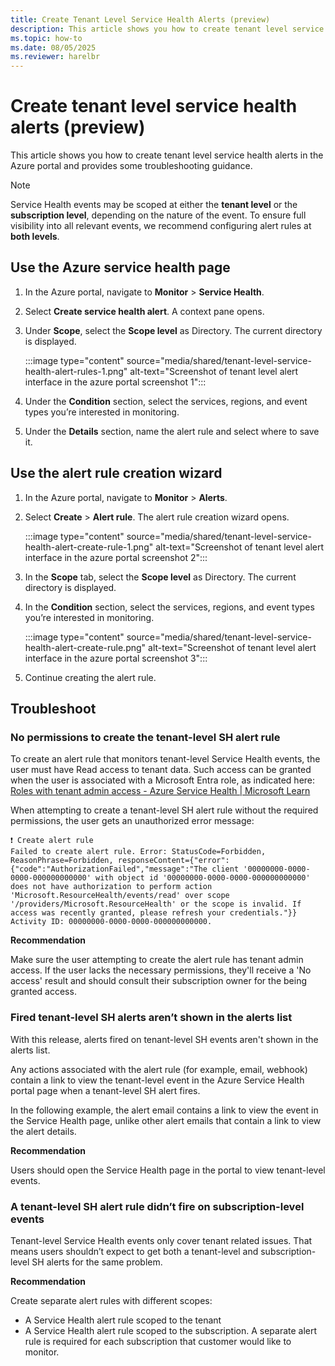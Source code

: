```yaml
---
title: Create Tenant Level Service Health Alerts (preview)
description: This article shows you how to create tenant level service health alerts in the Azure portal and provides some troubleshooting guidance.
ms.topic: how-to
ms.date: 08/05/2025
ms.reviewer: harelbr
---
```


# Create tenant level service health alerts (preview)

This article shows you how to create tenant level service health alerts in the Azure portal and provides some troubleshooting guidance.

>[!NOTE]
> Service Health events may be scoped at either the **tenant level** or the **subscription level**, depending on the nature of the event. To ensure full visibility into all relevant events, we recommend configuring alert rules at **both levels**.


## Use the Azure service health page

1. In the Azure portal, navigate to **Monitor** \> **Service Health**.
1. Select **Create service health alert**. A context pane opens.
1. Under **Scope**, select the **Scope level** as Directory. The current directory is displayed.

    :::image type="content" source="media/shared/tenant-level-service-health-alert-rules-1.png" alt-text="Screenshot of tenant level alert interface in the azure portal screenshot 1":::

1. Under the **Condition** section, select the services, regions, and event types you’re interested in monitoring.
1. Under the **Details** section, name the alert rule and select where to save it.

## Use the alert rule creation wizard

1. In the Azure portal, navigate to **Monitor** \> **Alerts**.
1. Select **Create** \> **Alert rule**. The alert rule creation wizard opens.

    :::image type="content" source="media/shared/tenant-level-service-health-alert-create-rule-1.png" alt-text="Screenshot of tenant level alert interface in the azure portal screenshot 2":::

1. In the **Scope** tab, select the **Scope level** as Directory. The current directory is displayed.
1. In the **Condition** section, select the services, regions, and event types you’re interested in monitoring.

    :::image type="content" source="media/shared/tenant-level-service-health-alert-create-rule.png" alt-text="Screenshot of tenant level alert interface in the azure portal screenshot 3":::

1. Continue creating the alert rule.

## Troubleshoot

### **No permissions to create the tenant-level SH alert rule**

To create an alert rule that monitors tenant-level Service Health events, the user must have Read access to tenant data. Such access can be granted when the user is associated with a Microsoft Entra role, as indicated here: [Roles with tenant admin access - Azure Service Health \| Microsoft Learn](/azure/service-health/admin-access-reference)

When attempting to create a tenant-level SH alert rule without the required permissions, the user gets an unauthorized error message:

```
❗ Create alert rule  
Failed to create alert rule. Error: StatusCode=Forbidden, ReasonPhrase=Forbidden, responseContent={"error":{"code":"AuthorizationFailed","message":"The client '00000000-0000-0000-000000000000' with object id '00000000-0000-0000-000000000000' does not have authorization to perform action 'Microsoft.ResourceHealth/events/read' over scope '/providers/Microsoft.ResourceHealth' or the scope is invalid. If access was recently granted, please refresh your credentials."}} Activity ID: 00000000-0000-0000-000000000000.
```

**Recommendation**

Make sure the user attempting to create the alert rule has tenant admin access. If the user lacks the necessary permissions, they'll receive a 'No access' result and should consult their subscription owner for the being granted access.

### **Fired tenant-level SH alerts aren’t shown in the alerts list**

With this release, alerts fired on tenant-level SH events aren't shown in the alerts list.

Any actions associated with the alert rule (for example, email, webhook) contain a link to view the tenant-level event in the Azure Service Health portal page when a tenant-level SH alert fires.

In the following example, the alert email contains a link to view the event in the Service Health page, unlike other alert emails that contain a link to view the alert details.

**Recommendation**

Users should open the Service Health page in the portal to view tenant-level events.

### **A tenant-level SH alert rule didn’t fire on subscription-level events**

Tenant-level Service Health events only cover tenant related issues. That means users shouldn’t expect to get both a tenant-level and subscription-level SH alerts for the same problem.

**Recommendation**

Create separate alert rules with different scopes:

-   A Service Health alert rule scoped to the tenant
-   A Service Health alert rule scoped to the subscription. A separate alert rule is required for each subscription that customer would like to monitor.
